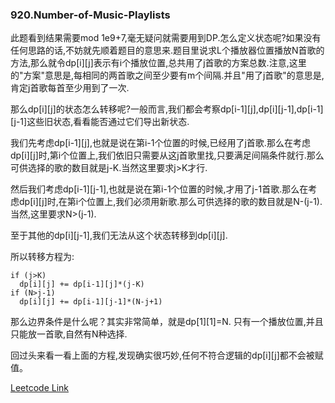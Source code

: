 ### 920.Number-of-Music-Playlists

此题看到结果需要mod 1e9+7,毫无疑问就需要用到DP.怎么定义状态呢?如果没有任何思路的话,不妨就先顺着题目的意思来.题目里说求L个播放器位置播放N首歌的方法,那么就令dp[i][j]表示有i个播放位置,总共用了j首歌的方案总数.注意,这里的"方案"意思是,每相同的两首歌之间至少要有m个间隔.并且"用了j首歌"的意思是,肯定j首歌每首至少用到了一次.

那么dp[i][j]的状态怎么转移呢?一般而言,我们都会考察dp[i-1][j],dp[i][j-1],dp[i-1][j-1]这些旧状态,看看能否通过它们导出新状态.

我们先考虑dp[i-1][j],也就是说在第i-1个位置的时候,已经用了j首歌.那么在考虑dp[i][j]时,第i个位置上,我们依旧只需要从这j首歌里找,只要满足间隔条件就行.那么可供选择的歌的数目就是j-K.当然这里要求j>K才行.

然后我们考虑dp[i-1][j-1],也就是说在第i-1个位置的时候,才用了j-1首歌.那么在考虑dp[i][j]时,在第i个位置上,我们必须用新歌.那么可供选择的歌的数目就是N-(j-1).当然,这里要求N>(j-1).

至于其他的dp[i][j-1],我们无法从这个状态转移到dp[i][j].

所以转移方程为:
```
if (j>K)
  dp[i][j] += dp[i-1][j]*(j-K)
if (N>j-1)
  dp[i][j] += dp[i-1][j-1]*(N-j+1)
```
那么边界条件是什么呢？其实非常简单，就是dp[1][1]=N. 只有一个播放位置,并且只能放一首歌,自然有N种选择.

回过头来看一看上面的方程,发现确实很巧妙,任何不符合逻辑的dp[i][j]都不会被赋值。


[Leetcode Link](https://leetcode.com/problems/number-of-music-playlists)